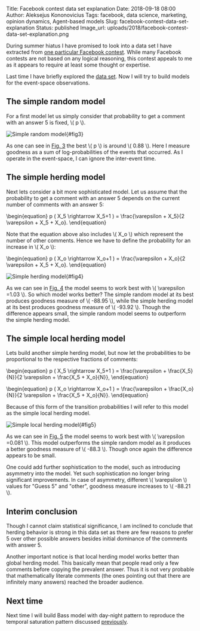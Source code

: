 Title: Facebook contest data set explanation
Date: 2018-09-18 08:00
Author: Aleksejus Kononovicius
Tags: facebook, data science, marketing, opinion dynamics, Agent-based models
Slug: facebook-contest-data-set-explanation
Status: published
Image_url: uploads/2018/facebook-contest-data-set-explanation.png

During summer hiatus I have promised to look into a data set I have extracted
from [one particular Facebook contest](https://www.facebook.com/HAPPYLietuva/photos/a.1208205755944127.1073741828.1207052856059417/1699711786793519/).
While many Facebook contests are not based on any logical reasoning, this
contest appeals to me as it appears to require at least some thought or
expertise.

Last time I have briefly explored the [data set]({filename}/articles/2018/facebook-contest-data-set-exploration.md).
Now I will try to build models for the event-space observations.

<!--more-->

## The simple random model

For a first model let us simply consider that probability to get a comment
with an answer 5 is fixed, \\\( p \\\).

![Simple random model]({static}/uploads/2018/fb-comm-simple-p.png "The goodness
of simple model with different \\\( p \\\) values."){#fig3}

As one can see in [Fig. 3](#fig3) the best \\\( p \\\) is around \\\( 0.88 \\\).
Here I measure goodness as a sum of log-probabilities of the events that
occurred. As I operate in the event-space, I can ignore the inter-event time.

## The simple herding model

Next lets consider a bit more sophisticated model. Let us assume that the
probability to get a comment with an answer 5 depends on the current number of
comments with an answer 5:

\begin{equation}
p ( X\_5 \rightarrow X\_5+1 ) = \frac{\varepsilon + X\_5}{2 \varepsilon + X\_5 + X\_o}.
\end{equation}

Note that the equation above also includes \\\( X\_o \\\) which represent the
number of other comments. Hence we have to define the probability for an increase
in \\\( X\_o \\\):

\begin{equation}
p ( X\_o \rightarrow X\_o+1 ) = \frac{\varepsilon + X\_o}{2 \varepsilon + X\_5 + X\_o}.
\end{equation}

![Simple herding model]({static}/uploads/2018/facebook-contest-data-set-explanation.png "The goodness
of simple herding model with different \\\( \varepsilon \\\) values."){#fig4}

As we can see in [Fig. 4](#fig4) the model seems to work best with
\\\( \varepsilon =1.03 \\\). So which model works better? The simple random model
at its best produces goodness measure of \\\( -88.95 \\\), while the simple
herding model at its best produces goodness measure of \\\( -93.92 \\\). Though
the difference appears small, the simple random model seems to outperform the
simple herding model.

## The simple local herding model

Lets build another simple herding model, but now let the probabilities to be
proportional to the respective fractions of comments:

\begin{equation}
p ( X\_5 \rightarrow X\_5+1 ) = \frac{\varepsilon + \frac{X\_5}{N}}{2 \varepsilon +
\frac{X\_5 + X\_o}{N}},
\end{equation}

\begin{equation}
p ( X\_o \rightarrow X\_o+1 ) = \frac{\varepsilon + \frac{X\_o}{N}}{2 \varepsilon +
\frac{X\_5 + X\_o}{N}}.
\end{equation}

Because of this form of the transition probabilities I will refer to this model
as the simple local herding model.

![Simple local herding model]({static}/uploads/2018/fb-comm-simple-herd-local.png
"The goodness of simple local herding model with different \\\( \varepsilon \\\) values."){#fig5}

As we can see in [Fig. 5](#fig5) the model seems to work best with
\\\( \varepsilon =0.081 \\\). This model outperforms the simple random model as
it produces a better goodness measure of \\\( -88.3 \\\). Though once again the
difference appears to be small.

One could add further sophistication to the model, such as introducing asymmetry
into the model. Yet such sophistication no longer bring significant improvements.
In case of asymmetry, different \\\( \varepsilon \\\) values for "Guess 5" and
"other", goodness measure increases to \\\( -88.21 \\\).

## Interim conclusion

Though I cannot claim statistical significance, I am inclined to conclude
that herding behavior is strong in this data set as there are few reasons to
prefer 5 over other possible answers besides initial dominance of the comments
with answer 5.

Another important notice is that local herding model works better
than global herding model. This basically mean that people read only a few
comments before copying the prevalent answer. Thus it is not very probable that
mathematically literate comments (the ones pointing out that there are infinitely
many answers) reached the broader audience.

## Next time

Next time I will build Bass model with day-night pattern to reproduce the
temporal saturation pattern discussed [previously]({filename}/articles/2018/facebook-contest-data-set-exploration.md).
